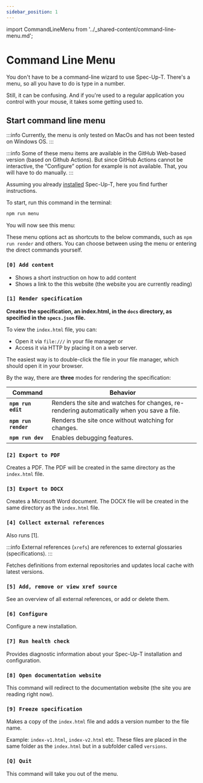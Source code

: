 ```yaml
---
sidebar_position: 1
---
```


import CommandLineMenu from '../_shared-content/command-line-menu.md';

# Command Line Menu

You don't have to be a command-line wizard to use Spec-Up-T. There's a menu, so all you have to do is type in a number.

Still, it can be confusing. And if you're used to a regular application you control with your mouse, it takes some getting used to.

## Start command line menu

:::info
Currently, the menu is only tested on MacOs and has not been tested on Windows OS.
:::

:::info
Some of these menu items are available in the GitHub Web-based version (based on Github Actions). But since GitHub Actions cannot be interactive, the “Configure” option for example is not available. That, you will have to do manually.
:::

Assuming you already [installed](../getting-started/local-installation/installation.md) Spec-Up-T, here you find further instructions.

To start, run this command in the terminal:

```bash
npm run menu
```

You will now see this menu:

<CommandLineMenu />

These menu options act as shortcuts to the below commands, such as `npm run render` and others. You can choose between using the menu or entering the direct commands yourself.

### `[0] Add content`

- Shows a short instruction on how to add content
- Shows a link to the this website (the website you are currently reading)


### `[1] Render specification`

**Creates the specification, an index.html, in the `docs` directory, as specified in the `specs.json` file.**

To view the `index.html` file, you can:

- Open it via `file:///` in your file manager or
- Access it via HTTP by placing it on a web server.

The easiest way is to double-click the file in your file manager, which should open it in your browser.

By the way, there are **three** modes for rendering the specification:

| Command | Behavior |
|---|---|
| **`npm run edit`** | Renders the site and watches for changes, re-rendering automatically when you save a file. |
| **`npm run render`** | Renders the site once without watching for changes. |
| **`npm run dev`** | Enables debugging features. |

### `[2] Export to PDF`

Creates a PDF. The PDF will be created in the same directory as the `index.html` file.

### `[3] Export to DOCX`

Creates a Microsoft Word document. The DOCX file will be created in the same directory as the `index.html` file.

### `[4] Collect external references`

Also runs [1].

:::info
External references (`xrefs`) are references to external glossaries (specifications).
:::

Fetches definitions from external repositories and updates local cache with latest versions.

### `[5] Add, remove or view xref source`

See an overview of all external references, or add or delete them.

### `[6] Configure`

Configure a new installation.

### `[7] Run health check`

Provides diagnostic information about your Spec-Up-T installation and configuration.

### `[8] Open documentation website`

This command will redirect to the documentation website (the site you are reading right now).

### `[9] Freeze specification`

Makes a copy of the `index.html` file and adds a version number to the file name.

Example: `index-v1.html`, `index-v2.html` etc. These files are placed in the same folder as the `index.html` but in a subfolder called `versions`.

### `[Q] Quit`

This command will take you out of the menu.
